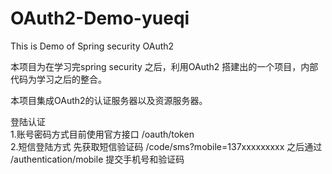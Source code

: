 # OAuth2-Demo-yueqi
This is Demo of Spring security OAuth2

本项目为在学习完spring security 之后，利用OAuth2 搭建出的一个项目，内部代码为学习之后的整合。

本项目集成OAuth2的认证服务器以及资源服务器。

登陆认证<br>
1.账号密码方式目前使用官方接口 /oauth/token <br>
2.短信登陆方式 先获取短信验证码 /code/sms?mobile=137xxxxxxxxx 之后通过 /authentication/mobile
提交手机号和验证码
